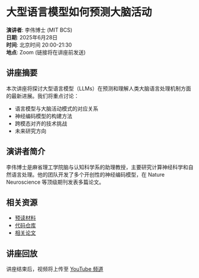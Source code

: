 # 大型语言模型如何预测大脑活动

**演讲者**: 李伟博士 (MIT BCS)  
**日期**: 2025年6月28日  
**时间**: 北京时间 20:00-21:30  
**地点**: Zoom (链接将在讲座前发送)

## 讲座摘要

本次讲座将探讨大型语言模型（LLMs）在预测和理解人类大脑语言处理机制方面的最新进展。我们将重点讨论：

- 语言模型与大脑活动模式的对应关系
- 神经编码模型的构建方法
- 跨模态对齐的技术挑战
- 未来研究方向

## 演讲者简介

李伟博士是麻省理工学院脑与认知科学系的助理教授，主要研究计算神经科学和自然语言处理。他的团队开发了多个开创性的神经编码模型，在 Nature Neuroscience 等顶级期刊发表多篇论文。

## 相关资源

- [预读材料](#)
- [代码仓库](#)
- [相关论文](#)

## 讲座回放

讲座结束后，视频将上传至 [YouTube 频道](#) 
